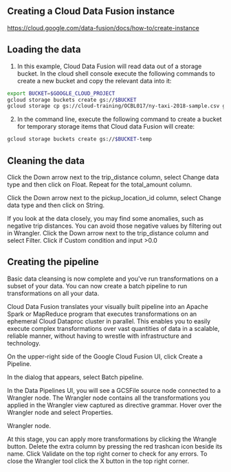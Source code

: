 ## Creating a Cloud Data Fusion instance
https://cloud.google.com/data-fusion/docs/how-to/create-instance

## Loading the data
1. In this example, Cloud Data Fusion will read data out of a storage bucket. In the cloud shell console execute the following commands to create a new bucket and copy the relevant data into it:
```sh
export BUCKET=$GOOGLE_CLOUD_PROJECT
gcloud storage buckets create gs://$BUCKET
gcloud storage cp gs://cloud-training/OCBL017/ny-taxi-2018-sample.csv gs://$BUCKET
```

2. In the command line, execute the following command to create a bucket for temporary storage items that Cloud data Fusion will create:
```sh
gcloud storage buckets create gs://$BUCKET-temp
```

## Cleaning the data
Click the Down arrow next to the trip_distance column, select Change data type and then click on Float. Repeat for the total_amount column.

Click the Down arrow next to the pickup_location_id column, select Change data type and then click on String.

If you look at the data closely, you may find some anomalies, such as negative trip distances. You can avoid those negative values by filtering out in Wrangler. Click the Down arrow next to the trip_distance column and select Filter. Click if Custom condition and input >0.0


 ## Creating the pipeline

Basic data cleansing is now complete and you've run transformations on a subset of your data. You can now create a batch pipeline to run transformations on all your data.

Cloud Data Fusion translates your visually built pipeline into an Apache Spark or MapReduce program that executes transformations on an ephemeral Cloud Dataproc cluster in parallel. This enables you to easily execute complex transformations over vast quantities of data in a scalable, reliable manner, without having to wrestle with infrastructure and technology.

On the upper-right side of the Google Cloud Fusion UI, click Create a Pipeline.

In the dialog that appears, select Batch pipeline.

In the Data Pipelines UI, you will see a GCSFile source node connected to a Wrangler node. The Wrangler node contains all the transformations you applied in the Wrangler view captured as directive grammar. Hover over the Wrangler node and select Properties.

Wrangler node.

At this stage, you can apply more transformations by clicking the Wrangle button. Delete the extra column by pressing the red trashcan icon beside its name. Click Validate on the top right corner to check for any errors. To close the Wrangler tool click the X button in the top right corner.

